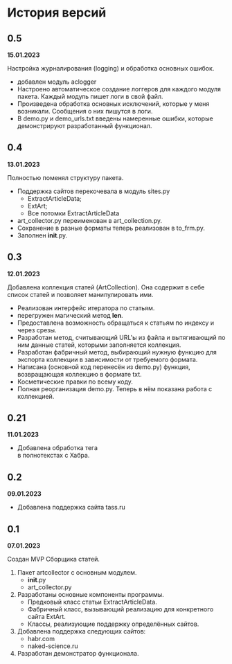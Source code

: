 # История версий

## 0.5

**15.01.2023**

Настройка журналирования (logging) и обработка основных ошибок.

* добавлен модуль aclogger
* Настроено автоматическое создание логгеров для каждого модуля пакета. Каждый модуль пишет логи в свой файл.
* Произведена обработка основных исключений, которые у меня возникали. Сообщения о них пишутся в логи.
* В demo.py и demo_urls.txt введены намеренные ошибки, которые демонстрируют разработанный функционал. 

## 0.4

**13.01.2023**

Полностью поменял структуру пакета.

* Поддержка сайтов перекочевала в модуль sites.py
    * ExtractArticleData;
    * ExtArt;
    * Все потомки ExtractArticleData
* art_collector.py переименован в art_collection.py.
* Сохранение в разные форматы теперь реализован в to_frm.py.
* Заполнен __init__.py.

## 0.3

**12.01.2023**

Добавлена коллекция статей (ArtCollection). Она содержит в себе список статей и позволяет манипулировать ими.

* Реализован интерфейс итератора по статьям.
* перегружен магический метод __len__.
* Предоставлена возможность обращаться к статьям по индексу и через срезы.
* Разработан метод, считывающий URL'ы из файла и вытягивающий по ним данные статей, которыми заполняется коллекция.
* Разработан фабричный метод, выбирающий нужную функцию для экспорта коллекции в зависимости от требуемого формата.
* Написана (основной код перенесён из demo.py) функция, возвращающая коллекцию в формате txt.
* Косметические правки по всему коду.
* Полная реорганизация demo.py. Теперь в нём показана работа с коллекцией.

## 0.21

**11.01.2023**

- Добавлена обработка тега <br/> в полнотекстах с Хабра.

## 0.2

**09.01.2023**

- Добавлена поддержка сайта tass.ru

## 0.1

**07.01.2023**

Создан MVP Сборщика статей.

1. Пакет artcollector с основным модулем.
    - __init__.py
    - art_collector.py
2. Разработаны основные компоненты программы.
    - Предковый класс статьи ExtractArticleData.
    - Фабричный класс, вызывающий реализацию для конкретного сайта ExtArt.
    - Классы, реализующие поддержку определённых сайтов.
3. Добавлена поддержка следующих сайтов:
    - habr.com
    - naked-science.ru
4. Разработан демонстратор функционала.